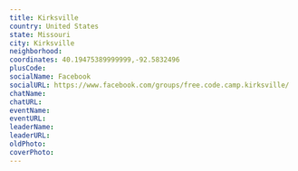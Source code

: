 ```yaml
---
title: Kirksville
country: United States
state: Missouri
city: Kirksville
neighborhood: 
coordinates: 40.19475389999999,-92.5832496
plusCode:
socialName: Facebook
socialURL: https://www.facebook.com/groups/free.code.camp.kirksville/
chatName:
chatURL:
eventName:
eventURL:
leaderName:
leaderURL:
oldPhoto: 
coverPhoto:
---
```

